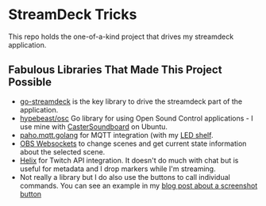 # StreamDeck Tricks

This repo holds the one-of-a-kind project that drives my streamdeck application. 





## Fabulous Libraries That Made This Project Possible

* [go-streamdeck](https://github.com/magicmonkey/go-streamdeck) is the key library to drive the streamdeck part of the application.
* [hypebeast/osc](https://github.com/hypebeast/go-osc) Go library for using Open Sound Control applications - I use mine with [CasterSoundboard](https://github.com/JupiterBroadcasting/CasterSoundboard/) on Ubuntu.
* [paho.mqtt.golang](https://github.com/eclipse/paho.mqtt.golang) for MQTT integration (with my [LED shelf](https://lornajane.net/posts/2020/neopixel-shelf).
* [OBS Websockets](https://github.com/christopher-dG/go-obs-websocket) to change scenes and get current state information about the selected scene.
* [Helix](https://github.com/nicklaw5/helix) for Twitch API integration. It doesn't do much with chat but is useful for metadata and I drop markers while I'm streaming.
* Not really a library but I do also use the buttons to call individual commands. You can see an example in my [blog post about a screenshot button](https://lornajane.net/posts/2020/add-a-screenshot-button-to-streamdeck-with-golang)
